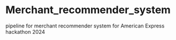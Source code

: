# Merchant_recommender_system
pipeline for merchant recommender system for American Express hackathon 2024
